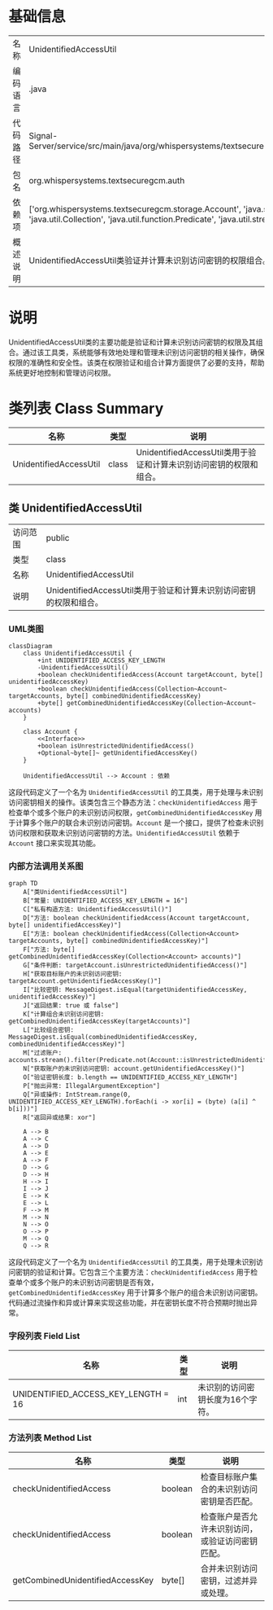 # 基础信息

|      |      |
|------|------|
| 名称 | UnidentifiedAccessUtil |
| 编码语言 | .java |
| 代码路径 | Signal-Server/service/src/main/java/org/whispersystems/textsecuregcm/auth/UnidentifiedAccessUtil.java |
| 包名 | org.whispersystems.textsecuregcm.auth |
| 依赖项 | ['org.whispersystems.textsecuregcm.storage.Account', 'java.security.MessageDigest', 'java.util.Collection', 'java.util.function.Predicate', 'java.util.stream.IntStream'] |
| 概述说明 | UnidentifiedAccessUtil类验证并计算未识别访问密钥的权限组合。 |

# 说明

UnidentifiedAccessUtil类的主要功能是验证和计算未识别访问密钥的权限及其组合。通过该工具类，系统能够有效地处理和管理未识别访问密钥的相关操作，确保权限的准确性和安全性。该类在权限验证和组合计算方面提供了必要的支持，帮助系统更好地控制和管理访问权限。

# 类列表 Class Summary

| 名称   | 类型  | 说明 |
|-------|------|-------------|
| UnidentifiedAccessUtil | class | UnidentifiedAccessUtil类用于验证和计算未识别访问密钥的权限和组合。 |



## 类 UnidentifiedAccessUtil

|      |      |
|------|------|
| 访问范围 | public |
| 类型 | class |
| 名称 | UnidentifiedAccessUtil |
| 说明 | UnidentifiedAccessUtil类用于验证和计算未识别访问密钥的权限和组合。 |


### UML类图

```mermaid
classDiagram
    class UnidentifiedAccessUtil {
        +int UNIDENTIFIED_ACCESS_KEY_LENGTH
        -UnidentifiedAccessUtil()
        +boolean checkUnidentifiedAccess(Account targetAccount, byte[] unidentifiedAccessKey)
        +boolean checkUnidentifiedAccess(Collection~Account~ targetAccounts, byte[] combinedUnidentifiedAccessKey)
        +byte[] getCombinedUnidentifiedAccessKey(Collection~Account~ accounts)
    }

    class Account {
        <<Interface>>
        +boolean isUnrestrictedUnidentifiedAccess()
        +Optional~byte[]~ getUnidentifiedAccessKey()
    }

    UnidentifiedAccessUtil --> Account : 依赖
```

这段代码定义了一个名为 `UnidentifiedAccessUtil` 的工具类，用于处理与未识别访问密钥相关的操作。该类包含三个静态方法：`checkUnidentifiedAccess` 用于检查单个或多个账户的未识别访问权限，`getCombinedUnidentifiedAccessKey` 用于计算多个账户的联合未识别访问密钥。`Account` 是一个接口，提供了检查未识别访问权限和获取未识别访问密钥的方法。`UnidentifiedAccessUtil` 依赖于 `Account` 接口来实现其功能。


### 内部方法调用关系图

```mermaid
graph TD
    A["类UnidentifiedAccessUtil"]
    B["常量: UNIDENTIFIED_ACCESS_KEY_LENGTH = 16"]
    C["私有构造方法: UnidentifiedAccessUtil()"]
    D["方法: boolean checkUnidentifiedAccess(Account targetAccount, byte[] unidentifiedAccessKey)"]
    E["方法: boolean checkUnidentifiedAccess(Collection<Account> targetAccounts, byte[] combinedUnidentifiedAccessKey)"]
    F["方法: byte[] getCombinedUnidentifiedAccessKey(Collection<Account> accounts)"]
    G["条件判断: targetAccount.isUnrestrictedUnidentifiedAccess()"]
    H["获取目标账户的未识别访问密钥: targetAccount.getUnidentifiedAccessKey()"]
    I["比较密钥: MessageDigest.isEqual(targetUnidentifiedAccessKey, unidentifiedAccessKey)"]
    J["返回结果: true 或 false"]
    K["计算组合未识别访问密钥: getCombinedUnidentifiedAccessKey(targetAccounts)"]
    L["比较组合密钥: MessageDigest.isEqual(combinedUnidentifiedAccessKey, combinedUnidentifiedAccessKey)"]
    M["过滤账户: accounts.stream().filter(Predicate.not(Account::isUnrestrictedUnidentifiedAccess))"]
    N["获取账户的未识别访问密钥: account.getUnidentifiedAccessKey()"]
    O["验证密钥长度: b.length == UNIDENTIFIED_ACCESS_KEY_LENGTH"]
    P["抛出异常: IllegalArgumentException"]
    Q["异或操作: IntStream.range(0, UNIDENTIFIED_ACCESS_KEY_LENGTH).forEach(i -> xor[i] = (byte) (a[i] ^ b[i]))"]
    R["返回异或结果: xor"]

    A --> B
    A --> C
    A --> D
    A --> E
    A --> F
    D --> G
    D --> H
    H --> I
    I --> J
    E --> K
    E --> L
    F --> M
    M --> N
    N --> O
    O --> P
    M --> Q
    Q --> R
```

这段代码定义了一个名为 `UnidentifiedAccessUtil` 的工具类，用于处理未识别访问密钥的验证和计算。它包含三个主要方法：`checkUnidentifiedAccess` 用于检查单个或多个账户的未识别访问密钥是否有效，`getCombinedUnidentifiedAccessKey` 用于计算多个账户的组合未识别访问密钥。代码通过流操作和异或计算来实现这些功能，并在密钥长度不符合预期时抛出异常。

### 字段列表 Field List

| 名称  | 类型  | 说明 |
|-------|-------|------|
| UNIDENTIFIED_ACCESS_KEY_LENGTH = 16 | int | 未识别的访问密钥长度为16个字符。 |

### 方法列表 Method List

| 名称  | 类型  | 说明 |
|-------|-------|------|
| checkUnidentifiedAccess | boolean | 检查目标账户集合的未识别访问密钥是否匹配。 |
| checkUnidentifiedAccess | boolean | 检查账户是否允许未识别访问，或验证访问密钥匹配。 |
| getCombinedUnidentifiedAccessKey | byte[] | 合并未识别访问密钥，过滤并异或处理。 |




